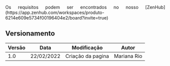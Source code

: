 <p style="text-align: justify">
Os requisitos podem ser encontrados no nosso [ZenHub](https://app.zenhub.com/workspaces/produto-6214e609e5734f00196404e2/board?invite=true)
</p>

## Versionamento

 Versão|Data      |Modificação        |Autor
-------|----------|-------------------|--------
1.0    |22/02/2022|Criação da pagina| Mariana Rio